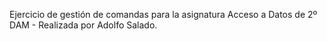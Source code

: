 Ejercicio de gestión de comandas para la asignatura Acceso a Datos de 2º DAM - Realizada por Adolfo Salado.
